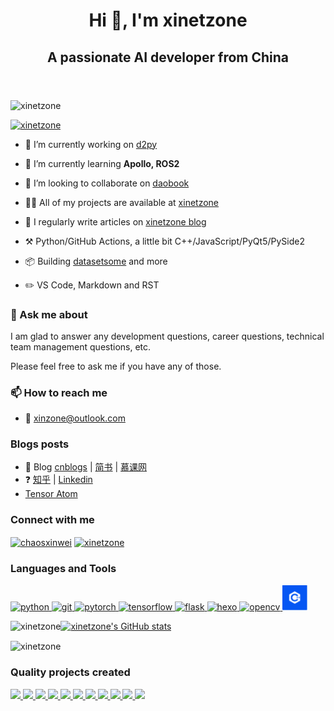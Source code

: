 <!-- 
参考 https://github.com/anuraghazra/github-readme-stats/blob/master/docs/readme_cn.md
-->
<header align="center">
<link rel="stylesheet" href="_static/default.css">
<h1>Hi 👋, I'm xinetzone</h1>
<h2 class="profile-subtitle">A passionate AI developer from China</h2>
</header>

<p align="left"> <img src="https://komarev.com/ghpvc/?username=xinetzone&label=Profile%20views&color=0e75b6&style=flat" alt="xinetzone" /> </p>

[![xinetzone](https://github-profile-trophy.vercel.app/?username=xinetzone)](https://xinetzone.github.io)

- 🔭 I’m currently working on [d2py](https://github.com/xinetzone/d2py)

- 🌱 I’m currently learning **Apollo, ROS2**

- 👯 I’m looking to collaborate on [daobook](https://github.com/daobook)

- 👨‍💻 All of my projects are available at [xinetzone](https://github.com/xinetzone)

- 📝 I regularly write articles on [xinetzone blog](https://xinetzone.github.io/)

- ⚒ Python/GitHub Actions, a little bit C++/JavaScript/PyQt5/PySide2

- 📦 Building [datasetsome](https://github.com/DataLoaderX/datasetsome) and more

- ✏️ VS Code, Markdown and RST

### 💬 Ask me about

I am glad to answer any development questions, career questions, technical team management questions, etc.

Please feel free to ask me if you have any of those.

### 📫 How to reach me

- 📧 xinzone@outlook.com

### Blogs posts

- 📝 Blog [cnblogs](https://www.cnblogs.com/q735613050/) | [简书](https://www.jianshu.com/u/4302480a3e8e) | [慕课网](https://www.imooc.com/u/5467447/articles)
- ❓ [知乎](https://www.zhihu.com/people/liu-xin-wei-55) | [Linkedin](https://www.linkedin.com/in/xinet)
- [Tensor Atom](https://tensoratom.github.io/)

### Connect with me

<p align="left">
<a href="https://kaggle.com/chaosxinwei" target="blank"><img align="center" src="https://www.kaggle.com/static/images/site-logo.png" alt="chaosxinwei" height="40" width="80" /></a>
<a href="https://dev.to/xinetzone" target="blank"><img align="center" src="https://practicaldev-herokuapp-com.freetls.fastly.net/assets/devlogo-pwa-512.png" alt="xinetzone" height="30" width="80" /></a>
</p>

### Languages and Tools

<a href="https://www.python.org" target="_blank" rel="noreferrer"> <img src="https://avatars.githubusercontent.com/u/1525981?s=88&v=4" alt="python" width="40" height="40"/> </a> <a href="https://git-scm.com/" target="_blank" rel="noreferrer"> <img src="https://www.vectorlogo.zone/logos/git-scm/git-scm-icon.svg" alt="git" width="40" height="40"/> </a> <a href="https://pytorch.org/" target="_blank" rel="noreferrer"> <img src="https://www.vectorlogo.zone/logos/pytorch/pytorch-icon.svg" alt="pytorch" width="40" height="40"/> </a> <a href="https://www.tensorflow.org" target="_blank" rel="noreferrer"> <img src="https://www.vectorlogo.zone/logos/tensorflow/tensorflow-icon.svg" alt="tensorflow" width="40" height="40"/> </a>
<a href="https://flask.palletsprojects.com/" target="_blank" rel="noreferrer"> <img src="https://www.vectorlogo.zone/logos/pocoo_flask/pocoo_flask-icon.svg" alt="flask" width="40" height="40"/> </a> <a href="hexo.io/" target="_blank" rel="noreferrer"> <img src="https://www.vectorlogo.zone/logos/hexoio/hexoio-icon.svg" alt="hexo" width="40" height="40"/> </a> <a href="https://www.w3.org/html/" target="_blank" rel="noreferrer"> <a href="https://opencv.org/" target="_blank" rel="noreferrer"> <img src="https://www.vectorlogo.zone/logos/opencv/opencv-icon.svg" alt="opencv" width="40" height="40"/> </a>
<a href="https://www.w3schools.com/cpp/" target="_blank" rel="noreferrer"> <img src="media/cpp.png" alt="cplusplus" width="40" height="40"/> </a>

<!-- or locale=cn -->
<p><img align="left" src="https://github-readme-stats.vercel.app/api/top-langs?username=xinetzone&show_icons=true&locale=en&layout=compact" alt="xinetzone" /></p>

[![xinetzone's GitHub stats](https://github-readme-stats.vercel.app/api?username=xinetzone&show_icons=true&locale=en&bg_color=30,e96443,904e95&title_color=fff&text_color=fff)](https://github.com/xinetzone)

<p><img align="center" src="https://github-readme-streak-stats.herokuapp.com/?user=xinetzone&" alt="xinetzone" /></p>

### Quality projects created

<p align="left">
<a href="https://github.com/daobook/daobook.github.io">
  <img src="https://github-readme-stats.vercel.app/api/pin/?show_owner=true&username=daobook&repo=daobook.github.io" />
</a>
<a href="https://daobook.github.io/dash-book">
  <img src="https://github-readme-stats.vercel.app/api/pin/?show_owner=true&username=daobook&repo=dash-book" />
</a>
<a href="https://daobook.github.io/docutils">
  <img src="https://github-readme-stats.vercel.app/api/pin/?show_owner=true&username=daobook&repo=docutils" />
</a>
<a href="https://daobook.github.io/jupyter-book-zh">
  <img src="https://github-readme-stats.vercel.app/api/pin/?show_owner=true&username=daobook&repo=jupyter-book-zh" />
</a>
<a href="https://github.com/Xinering/cocoapi">
  <img src="https://github-readme-stats.vercel.app/api/pin/?show_owner=true&username=Xinering&repo=cocoapi" />
</a>
<a href="https://github.com/DataLoaderX/datasetsome">
  <img src="https://github-readme-stats.vercel.app/api/pin/?show_owner=true&username=DataLoaderX&repo=datasetsome" />
</a>
<a href="https://github.com/TensorAtom/Graph">
  <img src="https://github-readme-stats.vercel.app/api/pin/?show_owner=true&username=TensorAtom&repo=Graph" />
</a>
<a href="https://github.com/Enjoying-Learning/StudyPyQt5">
  <img src="https://github-readme-stats.vercel.app/api/pin/?show_owner=true&username=Enjoying-Learning&repo=StudyPyQt5" />
</a>
<a href="https://github.com/XinetAI/CVX">
  <img src="https://github-readme-stats.vercel.app/api/pin/?show_owner=true&username=XinetAI&repo=CVX" />
</a>
<a href="https://github.com/Papers-Collection/DecodePaper">
  <img src="https://github-readme-stats.vercel.app/api/pin/?show_owner=true&username=Papers-Collection&repo=DecodePaper" />
</a>
<a href="https://github.com/XNoteW/Studying">
  <img src="https://github-readme-stats.vercel.app/api/pin/?show_owner=true&username=XNoteW&repo=Studying" />
</a>
</p>




